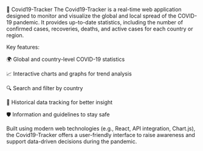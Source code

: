 🦠 Covid19-Tracker
The Covid19-Tracker is a real-time web application designed to monitor and visualize the global and local spread of the COVID-19 pandemic. It provides up-to-date statistics, including the number of confirmed cases, recoveries, deaths, and active cases for each country or region.

Key features:

🌍 Global and country-level COVID-19 statistics

📈 Interactive charts and graphs for trend analysis

🔍 Search and filter by country

📅 Historical data tracking for better insight

🛡️ Information and guidelines to stay safe

Built using modern web technologies (e.g., React, API integration, Chart.js), the Covid19-Tracker offers a user-friendly interface to raise awareness and support data-driven decisions during the pandemic.

